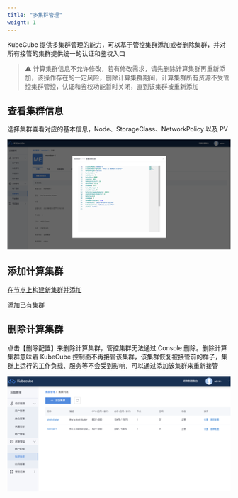 ```yaml
---
title: "多集群管理"
weight: 1
---
```


KubeCube 提供多集群管理的能力，可以基于管控集群添加或者删除集群，并对所有接管的集群提供统一的认证和鉴权入口

> ⚠️ 计算集群信息不允许修改，若有修改需求，请先删除计算集群再重新添加，该操作存在的一定风险，删除计算集群期间，计算集群所有资源不受管控集群管控，认证和鉴权功能暂时关闭，直到该集群被重新添加

## 查看集群信息

选择集群查看对应的基本信息，Node、StorageClass、NetworkPolicy 以及 PV

![cluster-inspect](/imgs/产品使用指南/运维管理功能/K8s集群管理/多集群管理/cluster-inspect.png)

## 添加计算集群

[在节点上构建新集群并添加](https://kubecube.io/docs/部署指南/添加计算集群/#在节点上构建新集群并添加)

[添加已有集群](https://kubecube.io/docs/部署指南/添加计算集群/#添加已有集群)

## 删除计算集群

点击【删除配置】来删除计算集群，管控集群无法通过 Console 删除。删除计算集群意味着 KubeCube 控制面不再接管该集群，该集群恢复被接管前的样子，集群上运行的工作负载、服务等不会受到影响，可以通过添加该集群来重新接管

![cluster-manager](/imgs/产品使用指南/运维管理功能/K8s集群管理/多集群管理/cluster-manager.png)





